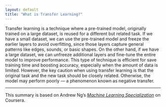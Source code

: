 ```yaml
---
layout: default
title: "What is Transfer Learning?"
---
```


Transfer learning is a technique where a pre-trained model, originally trained on a large dataset, is reused for a different but related task.
If we have a small dataset, we can use the pre-trained model and freeze the earlier layers to avoid overfitting, since those layers capture general patterns like edges, sounds, or basic shapes.
On the other hand, if we have a large dataset, we can unfreeze additional layers and fine-tune the entire model to improve performance.
This type of technique is efficient for save training time and boosting accuracy, especially when the amount of data is limited.
However, the key caution when using transfer learning is that the original task and the new task should be closely related. Otherwise, the model may perform poorly — a phenomenon known as negative transfer.


---
This summary is based on Andrew Ng’s [*Machine Learning Specialization*](https://www.coursera.org/specializations/machine-learning-introduction) on Coursera.
